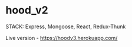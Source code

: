 # hood_v2

STACK: Express, Mongoose, React, Redux-Thunk

Live version - https://hoodv3.herokuapp.com/
